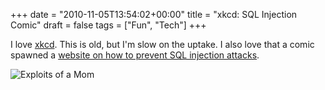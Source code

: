 +++
date = "2010-11-05T13:54:02+00:00"
title = "xkcd: SQL Injection Comic"
draft = false
tags = ["Fun", "Tech"]
+++

I love [xkcd](http://xkcd.com/327/). This is old, but I'm slow on the uptake. I also love that a comic spawned a [website on how to prevent SQL injection attacks](http://bobby-tables.com/). 

![Exploits of a Mom](/images/2010-11-05-exploits_of_a_mom.png)